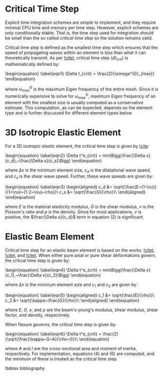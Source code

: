 # Critical Time Step

Explicit time integration schemes are simple to implement, and they require minimal CPU
time and memory per time step. However, explicit schemes are only conditionally stable.
That is, the time step used for integration should be small than the so called
*critical time step* so the solution remains valid.

Critical time step is defined as the smallest time step which ensures that the speed
of propagating waves within an element is less than what it can theoretically transmit.
As per [!citet](hughes1987finite), critical time step ($\Delta t_{crit}$) is mathematically defined by:

\begin{equation}
\label{eqn1}
\Delta t_{crit} = \frac{2}{\omega^{G}_{max}}
\end{equation}

where $\omega^{G}_{max}$ is the maximum Eigen frequency of the entire mesh. Since it
is numerically expensive to solve for $\omega^{G}_{max}$, maximum Eigen frequency
of an element with the smallest size is usually computed as a conservative estimate. This computation,
as can be expected, depends on the element type and is further discussed for different
element types below.

# 3D Isotropic Elastic Element

For a 3D isotropic elastic element, the critical time step is given by [!cite](Askes2015):

\begin{equation}
\label{eqn2}
\Delta t^e_{crit} = min\Bigg(\frac{\Delta x}{c_d},~\frac{\Delta x}{c_s}\Bigg)
\end{equation}

where $\Delta x$ is the minimum element size, $c_d$ is the dilatational wave speed,
and $c_s$ is the shear wave speed. Further, these wave speeds are given by:

\begin{equation}
\label{eqn3}
\begin{aligned}
c_d &= \sqrt{\frac{E~(1-\nu)}{(1+\nu)~(1-2~\nu)~\rho}}\\
c_s &= \sqrt{\frac{G}{\rho}}\\
\end{aligned}
\end{equation}

where $E$ is the material elasticity modulus, $G$ is the shear modulus, $\nu$ is
the Poisson's ratio and $\rho$ is the density. Since for most applications, $\nu$ is
positive, the $\frac{\Delta x}{c_d}$ term in equation (2) is significant.

# Elastic Beam Element

Critical time step for an elastic beam element is based on the works: [!citet](Krieg1973),
[!citet](Wright1998), and [!citet](Junior2015). When either pure axial or pure shear
deformations govern, the critical time step is given by:

\begin{equation}
\label{eqn4}
\Delta t^e_{crit} = min\Bigg(\frac{\Delta x}{c_1},~\frac{\Delta x}{c_2}\Bigg)
\end{equation}

where $\Delta x$ is the minimum element size and $c_1$ and $c_2$ are given by:

\begin{equation}
\label{eqn5}
\begin{aligned}
c_1 &= \sqrt{\frac{E}{\rho}}\\
c_2 &= \sqrt{\kappa~\frac{G}{\rho}}\\
\end{aligned}
\end{equation}

where $E$, $G$, $\kappa$, and $\rho$ are the beam's young's modulus, shear modulus,
shear factor, and density, respectively.

When flexure governs, the critical time step is given by:

\begin{equation}
\label{eqn6}
\Delta t^e_{crit} = \frac{2}{\sqrt{\frac{\kappa~G~A}{\rho~I}}}\\
\end{equation}

where $A$ and $I$ are the cross-sectional area and moment of inertia, respectively.
 For implementation, equations (4) and (6) are computed, and the minimum of these
 is treated as the critical time step.

!bibtex bibliography
